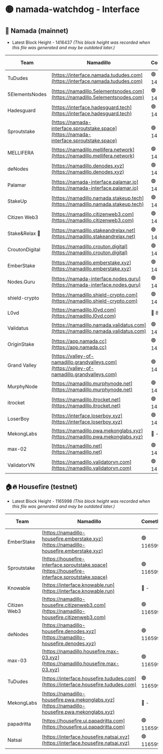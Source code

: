 # 🟡 namada-watchdog - Interface

## 🚀 Namada (mainnet)
- Latest Block Height - 1416437 *(This block height was recorded when this file was generated and may be outdated later.)*

| Team | Namadillo | CometBFT | Indexer | MASP Indexer |
|-|-|-|-|-|
| TuDudes | [https://interface.namada.tududes.com](https://interface.namada.tududes.com) | 🟢 1416414 | 🟢 1416414 | 🟢 1416414 |
| 5ElementsNodes | [https://namadillo.5elementsnodes.com](https://namadillo.5elementsnodes.com) | 🟢 1416414 | 🔴 - | 🔴 - |
| Hadesguard | [https://interface.hadesguard.tech](https://interface.hadesguard.tech) | 🟢 1416418 | 🟢 1416418 | 🟢 1416418 |
| Sproutstake | [https://namada-interface.sproutstake.space](https://namada-interface.sproutstake.space) | 🟢 1416419 | 🟢 1416419 | 🟢 1416419 |
| MELLIFERA | [https://namadillo.mellifera.network](https://namadillo.mellifera.network) | 🟢 1416420 | 🟢 1416420 | 🟢 1416420 |
| deNodes | [https://namadillo.denodes.xyz](https://namadillo.denodes.xyz) | 🟢 1416421 | 🟢 1416421 | 🟢 1416421 |
| Palamar | [https://namada-interface.palamar.io](https://namada-interface.palamar.io) | 🟢 1416421 | 🟢 1416421 | 🟢 1416421 |
| StakeUp | [https://namadillo.namada.stakeup.tech](https://namadillo.namada.stakeup.tech) | 🟢 1416422 | 🟢 1416422 | 🟢 1416421 |
| Citizen Web3 | [https://namadillo.citizenweb3.com](https://namadillo.citizenweb3.com) | 🟢 1416422 | 🔴 1415598 | 🟢 1416421 |
| Stake&Relax 🦥 | [https://namadillo.stakeandrelax.net](https://namadillo.stakeandrelax.net) | 🟢 1416423 | 🟢 1416423 | 🟢 1416423 |
| CroutonDigital | [https://namadillo.crouton.digital](https://namadillo.crouton.digital) | 🟢 1416424 | 🔴 1338918 | 🟢 1416424 |
| EmberStake | [https://namadillo.emberstake.xyz](https://namadillo.emberstake.xyz) | 🟢 1416424 | 🟢 1416424 | 🟢 1416424 |
| Nodes.Guru | [https://namada-interface.nodes.guru](https://namada-interface.nodes.guru) | 🟢 1416425 | 🟢 1416425 | 🟢 1416424 |
| shield-crypto | [https://namadillo.shield-crypto.com](https://namadillo.shield-crypto.com) | 🟢 1416425 | 🔴 1403877 | 🟢 1416425 |
| L0vd | [https://namadillo.l0vd.com](https://namadillo.l0vd.com) | 🔴 894059 | 🔴 1270226 | 🔴 894059 |
| Validatus | [https://namadillo.namada.validatus.com](https://namadillo.namada.validatus.com) | 🟢 1416426 | 🔴 1338199 | 🟢 1416426 |
| OriginStake | [https://app.namada.cc](https://app.namada.cc) | 🟢 1416427 | 🟢 1416427 | 🟢 1416426 |
| Grand Valley | [https://valley-of-namadillo.grandvalleys.com](https://valley-of-namadillo.grandvalleys.com) | 🟢 1416427 | 🟢 1416427 | 🟢 1416427 |
| MurphyNode | [https://namadillo.murphynode.net](https://namadillo.murphynode.net) | 🟢 1416428 | 🟢 1416428 | 🔴 - |
| itrocket | [https://namadillo.itrocket.net](https://namadillo.itrocket.net) | 🟢 1416429 | 🔴 1339267 | 🟢 1416429 |
| LoserBoy | [https://interface.loserboy.xyz](https://interface.loserboy.xyz) | 🟢 1416429 | 🟢 1416429 | 🔴 - |
| MekongLabs | [https://namadillo.pwa.mekonglabs.xyz](https://namadillo.pwa.mekonglabs.xyz) | 🔴 - | 🔴 - | 🔴 - |
| max-02 | [https://namadillo.net](https://namadillo.net) | 🟢 1416436 | 🟢 1416436 | 🟢 1416435 |
| ValidatorVN | [https://namadillo.validatorvn.com](https://namadillo.validatorvn.com) | 🟢 1416437 | 🟢 1416437 | 🟢 1416437 |

## 🏠🔥 Housefire (testnet)
- Latest Block Height - 1165998 *(This block height was recorded when this file was generated and may be outdated later.)*

| Team | Namadillo | CometBFT | Indexer | MASP Indexer |
|-|-|-|-|-|
| EmberStake | [https://namadillo-housefire.emberstake.xyz](https://namadillo-housefire.emberstake.xyz) | 🟢 1165990 | 🟢 1165990 | 🔴 1083022 |
| Sproutstake | [https://housefire-interface.sproutstake.space](https://housefire-interface.sproutstake.space) | 🟢 1165990 | 🟢 1165990 | 🟢 1165990 |
| Knowable | [https://interface.knowable.run](https://interface.knowable.run) | 🔴 - | 🔴 - | 🔴 - |
| Citizen Web3 | [https://namadillo-housefire.citizenweb3.com](https://namadillo-housefire.citizenweb3.com) | 🟢 1165991 | 🔴 1162824 | 🔴 - |
| deNodes | [https://namadillo-housefire.denodes.xyz](https://namadillo-housefire.denodes.xyz) | 🟢 1165993 | 🟢 1165993 | 🟢 1165993 |
| max-03 | [https://namadillo.housefire.max-03.xyz](https://namadillo.housefire.max-03.xyz) | 🟢 1165993 | 🟢 1165993 | 🟢 1165993 |
| TuDudes | [https://interface.housefire.tududes.com](https://interface.housefire.tududes.com) | 🟢 1165994 | 🟢 1165994 | 🟢 1165994 |
| MekongLabs | [https://namadillo-housefire.pwa.mekonglabs.xyz](https://namadillo-housefire.pwa.mekonglabs.xyz) | 🔴 - | 🔴 - | 🔴 - |
| papadritta | [https://housefire.ui.papadritta.com](https://housefire.ui.papadritta.com) | 🟢 1165998 | 🔴 972185 | 🟢 1165998 |
| Natsai | [https://interface.housefire.natsai.xyz](https://interface.housefire.natsai.xyz) | 🟢 1165998 | 🟢 1165998 | 🟢 1165999 |

